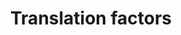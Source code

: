 ---
annotations:
- id: PW:0000101
  parent: regulatory pathway
  type: Pathway Ontology
  value: translation pathway
authors:
- Kdahlquist
- MaintBot
- M.Ramirez
- Ddigles
- Eweitz
citedin:
- link: PMC7645421
description: ''
last-edited: 2021-05-16
organisms:
- Rattus norvegicus
redirect_from:
- /index.php/Pathway:WP149
- /instance/WP149
- /instance/WP149_rr117026
revision: r117026
schema-jsonld:
- '@context': https://schema.org/
  '@id': https://wikipathways.github.io/pathways/WP149.html
  '@type': Dataset
  creator:
    '@type': Organization
    name: WikiPathways
  description: ''
  keywords:
  - EIF5B
  - Eef1a2
  - Eef1a2l1
  - Eef1b2
  - Eef1d
  - Eef1g
  - Eef2
  - Eef2k
  - Eif1
  - Eif1a
  - Eif1ay
  - Eif2ak1
  - Eif2ak2
  - Eif2ak3
  - Eif2b1
  - Eif2b2
  - Eif2b3
  - Eif2b4
  - Eif2b5
  - Eif2s1
  - Eif2s2
  - Eif2s3x
  - Eif3d
  - Eif3e
  - Eif3f
  - Eif3g
  - Eif3h
  - Eif3j
  - Eif3s10
  - Eif3s9
  - Eif4a1
  - Eif4a2
  - Eif4b
  - Eif4e
  - Eif4ebp1
  - Eif4ebp2
  - Eif4g1
  - Eif4g3
  - Eif4h
  - Eif5
  - Eif5a
  - Eif6
  - Etf1
  - Gspt2
  - Pabpc1
  - Paip1
  - RGD1307222
  license: CC0
  name: Translation factors
seo: CreativeWork
title: Translation factors
wpid: WP149
---